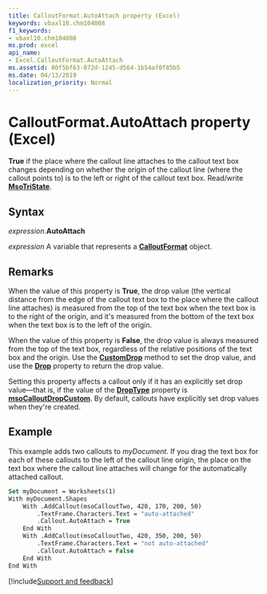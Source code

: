 ```yaml
---
title: CalloutFormat.AutoAttach property (Excel)
keywords: vbaxl10.chm104008
f1_keywords:
- vbaxl10.chm104008
ms.prod: excel
api_name:
- Excel.CalloutFormat.AutoAttach
ms.assetid: 80f5bf63-072d-1245-d564-1b54af0f85b5
ms.date: 04/13/2019
localization_priority: Normal
---
```



# CalloutFormat.AutoAttach property (Excel)

**True** if the place where the callout line attaches to the callout text box changes depending on whether the origin of the callout line (where the callout points to) is to the left or right of the callout text box. Read/write **[MsoTriState](Office.MsoTriState.md)**.


## Syntax

_expression_.**AutoAttach**

_expression_ A variable that represents a **[CalloutFormat](Excel.CalloutFormat.md)** object.


## Remarks

When the value of this property is **True**, the drop value (the vertical distance from the edge of the callout text box to the place where the callout line attaches) is measured from the top of the text box when the text box is to the right of the origin, and it's measured from the bottom of the text box when the text box is to the left of the origin. 

When the value of this property is **False**, the drop value is always measured from the top of the text box, regardless of the relative positions of the text box and the origin. Use the **[CustomDrop](Excel.CalloutFormat.CustomDrop.md)** method to set the drop value, and use the **[Drop](Excel.CalloutFormat.Drop.md)** property to return the drop value.

Setting this property affects a callout only if it has an explicitly set drop value—that is, if the value of the **[DropType](Excel.CalloutFormat.DropType.md)** property is **[msoCalloutDropCustom](office.msocalloutdroptype.md)**. By default, callouts have explicitly set drop values when they're created.


## Example

This example adds two callouts to _myDocument_. If you drag the text box for each of these callouts to the left of the callout line origin, the place on the text box where the callout line attaches will change for the automatically attached callout.

```vb
Set myDocument = Worksheets(1) 
With myDocument.Shapes 
    With .AddCallout(msoCalloutTwo, 420, 170, 200, 50) 
        .TextFrame.Characters.Text = "auto-attached" 
        .Callout.AutoAttach = True 
    End With 
    With .AddCallout(msoCalloutTwo, 420, 350, 200, 50) 
        .TextFrame.Characters.Text = "not auto-attached" 
        .Callout.AutoAttach = False 
    End With 
End With
```




[!include[Support and feedback](~/includes/feedback-boilerplate.md)]